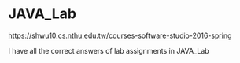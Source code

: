 # JAVA_Lab


https://shwu10.cs.nthu.edu.tw/courses-software-studio-2016-spring

I have all the correct answers of lab assignments in JAVA_Lab

